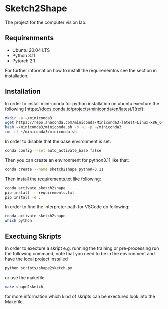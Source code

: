 # Sketch2Shape
The project for the computer vision lab. 

## Requirenments 

- Ubuntu 20.04 LTS
- Python 3.11
- Pytorch 2.1

For further information how to install the requirenemtns see the section in installation.

## Installation

In order to install mini-conda for python installation on ubuntu execture the following [https://docs.conda.io/projects/miniconda/en/latest/](ref):
```bash
mkdir -p ~/miniconda3
wget https://repo.anaconda.com/miniconda/Miniconda3-latest-Linux-x86_64.sh -O ~/miniconda3/miniconda.sh
bash ~/miniconda3/miniconda.sh -b -u -p ~/miniconda3
rm -rf ~/miniconda3/miniconda.sh
```

In order to disable that the base environment is set:

```bash
conda config --set auto_activate_base false
```

Then you can create an environment for python3.11 like that:

```bash
conda create --name sketch2shape python=3.11
```

Then install the requirements.txt like following:
```bash
conda activate sketch2shape
pip install -r requirements.txt
pip install -e .
```

In order to find the interpreter path for VSCode do following:
```bash
conda activate sketch2shape
which python
```

## Exectuing Skripts

In order to execture a skript e.g. running the training or pre-processing run the following command, note that
you need to be in the environment and have the local project installed

```bash
python scripts/shape2sketch.py
```

or use the makefile

```bash
make shape2sketch
```

for more information which kind of skripts can be exectured look into the Makefile.

